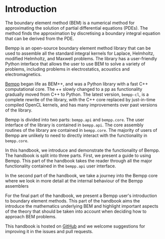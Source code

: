 Introduction
============

The boundary element method (BEM) is a numerical method for approximating the solution of partial differential equations (PDEs).
The method finds the approximation by discretising a boundary integral equation that can be derived from the PDE.

Bempp is an open-source boundary element method library that can be used to assemble all the standard integral kernels for
Laplace, Helmholtz, modified Helmholtz, and Maxwell problems. The library has a user-friendly Python interface that allows the
user to use BEM to solve a variety of problems, including problems in electrostatics, acoustics and electromagnetics.

[Bempp](https://bempp.com) began life as BEM++, and was a Python library with a fast C++ computational core. The ++ slowly changed to a pp as
functionality gradually moved from C++ to Python. The latest version, `bempp-cl`, is a complete rewrite of the library, with
the C++ core replaced by just-in-time compiled OpenCL kernels, and has many improvements over past versions of the library.

Bempp is divided into two parts: `bempp.api` and `bempp.core`.
The user interface of the library is contained in `bempp.api`.
The core assembly routines of the library are contained in `bempp.core`. The majority of users of Bempp are unlikely to need
to directly interact with the functionality in `bempp.core`.

In this handbook, we introduce and demonstrate the functionality of Bempp. The handbook is split into three parts.
First, we present a guide to using Bempp. This part of the handbook takes the reader
through all the major functionality contained in the `bempp.api` user interface.

In the second part of the handbook, we take a journey into the Bempp core where we look in more detail
at the internal behaviour of the Bempp assemblers

For the final part of the handbook, we present a Bempp user's introduction to boundary element methods.
This part of the handbook aims the introduce the mathematics underlying BEM and highlight important aspects of the
theory that should be taken into account when deciding how to approach BEM problems.

This handbook is hosted on [GitHub](https://github.com/bempp/bempp-book) and we welcome suggestions for improving it
in the issues and pull requests.
